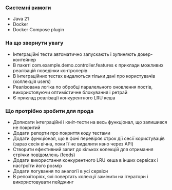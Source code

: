### Системні вимоги ###

* Java 21
* Docker
* Docker Compose plugin

### На що звернути увагу ###

* Інтеграційні тести автоматично запускають і зупиняють докер-контейнер
* В пакеті com.example.demo.controller.features є приклади можливих реалізацій поведінки контролерів
* В інтеграційних тестах видалються тільки дані про користувачів (коллекція users)
* Реалізована логіка по обробці паралельного оновлення постів, використовуючи оптимістичне блокування і ретрай
* Є приклад реалізації конкурентного LRU кеша

### Що протрібно зробити для прода ###

* Дописати інтеграційні і юніт-тести на весь функціонал, що залишився не покритий
* Додати репорти про покриття коду тестами
* Додати функціонал, що в фоні перевіряє строк дії сесії користуваців (зараз сесія вічна, поки її не видалити явно через
  API)
* Створити ефективний запит до кількох колекцій для отримання стрічки повідомлень (feeds)
* Додати використання конкурентного LRU кеша в інших сервісах і настроїти його розмір
* Додати логування по аналогії в усі сервіси
* В репозіторіях, які повертать колекції замінити на ітератори і використовувати пейджинг
